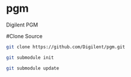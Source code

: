 # pgm
Digilent PGM

#Clone Source
```bash
git clone https://github.com/Digilent/pgm.git
```
```bash
git submodule init
```
```bash
git submodule update
```
